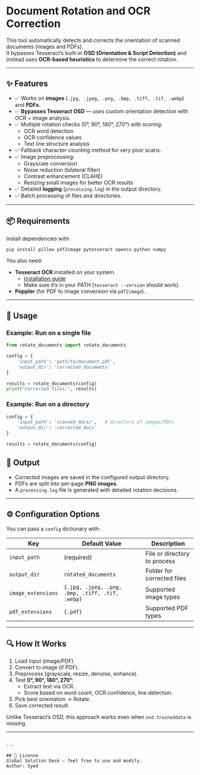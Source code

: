 # Document Rotation and OCR Correction

This tool automatically detects and corrects the orientation of scanned documents (images and PDFs).  
It bypasses Tesseract’s built-in **OSD (Orientation & Script Detection)** and instead uses **OCR-based heuristics** to determine the correct rotation.

---

## ✨ Features
- ✅ Works on **images** (`.jpg, .jpeg, .png, .bmp, .tiff, .tif, .webp`) and **PDFs**.  
- ✅ **Bypasses Tesseract OSD** — uses custom orientation detection with OCR + image analysis.  
- ✅ Multiple rotation checks (0°, 90°, 180°, 270°) with scoring:
  - OCR word detection  
  - OCR confidence values  
  - Text line structure analysis  
- ✅ Fallback character-counting method for very poor scans.  
- ✅ Image preprocessing:
  - Grayscale conversion  
  - Noise reduction (bilateral filter)  
  - Contrast enhancement (CLAHE)  
  - Resizing small images for better OCR results  
- ✅ Detailed **logging** (`processing.log`) in the output directory.  
- ✅ Batch processing of files and directories.  

---

## 📦 Requirements
Install dependencies with:

```bash
pip install pillow pdf2image pytesseract opencv-python numpy
```

You also need:
- **Tesseract OCR** installed on your system.  
  - [Installation guide](https://tesseract-ocr.github.io/tessdoc/Installation.html)  
  - Make sure it’s in your PATH (`tesseract --version` should work).  
- **Poppler** (for PDF to image conversion via `pdf2image`).  

---

## 🚀 Usage

### Example: Run on a single file
```python
from rotate_documents import rotate_documents

config = {
    'input_path': 'path/to/document.pdf',
    'output_dir': 'corrected_documents'
}

results = rotate_documents(config)
print("Corrected files:", results)
```

### Example: Run on a directory
```python
config = {
    'input_path': 'scanned_docs/',   # directory of images/PDFs
    'output_dir': 'corrected_docs'
}

results = rotate_documents(config)
```

## 📂 Output
- Corrected images are saved in the configured output directory.  
- PDFs are split into per-page **PNG images**.  
- A `processing.log` file is generated with detailed rotation decisions.  

---

## ⚙️ Configuration Options
You can pass a `config` dictionary with:

| Key               | Default Value | Description |
|-------------------|---------------|-------------|
| `input_path`      | (required)    | File or directory to process |
| `output_dir`      | `rotated_documents` | Folder for corrected files |
| `image_extensions`| `{.jpg, .jpeg, .png, .bmp, .tiff, .tif, .webp}` | Supported image types |
| `pdf_extensions`  | `{.pdf}`      | Supported PDF types |

---

## 🔍 How It Works
1. Load input (image/PDF).  
2. Convert to image (if PDF).  
3. Preprocess (grayscale, resize, denoise, enhance).  
4. Test **0°, 90°, 180°, 270°**:
   - Extract text via OCR.  
   - Score based on word count, OCR confidence, line detection.  
5. Pick best orientation → Rotate.  
6. Save corrected result.  

Unlike Tesseract’s OSD, this approach works even when `osd.traineddata` is missing.

---


```

---

## 📜 License
Global Solution Desk – feel free to use and modify.  
Author: Syed
